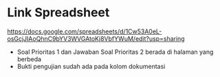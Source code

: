 # Link Spreadsheet 
https://docs.google.com/spreadsheets/d/1Cw53A0eL-osGcjJIAoQhnC9bYV3WVGAtoKj8VbfYWuM/edit?usp=sharing 

- Soal Prioritas 1 dan Jawaban Soal Prioritas 2 berada di halaman yang berbeda
- Bukti pengujian sudah ada pada kolom dokumentasi